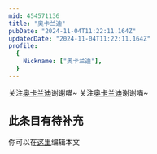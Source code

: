 ```yaml
---
mid: 454571136
title: "奥卡兰迪"
pubDate: "2024-11-04T11:22:11.164Z"
updatedDate: "2024-11-04T11:22:11.164Z"
profile:
  {
    Nickname: ["奥卡兰迪"],
  }
---
```


关注[奥卡兰迪](https://space.bilibili.com/454571136)谢谢喵~ 关注[奥卡兰迪](https://space.bilibili.com/454571136)谢谢喵~

## 此条目有待补充
你可以在[这里](https://github.com/Yuhanawa/VTuber.ICU-Content/edit/master/v/奥卡兰迪/index.md)编辑本文
